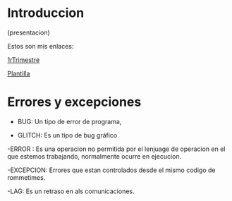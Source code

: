 
# Introduccion

(presentacion)

Estos son mis enlaces:

[1rTrimestre](https://github.com/Ainhoa0512/1erTrimestre)

[Plantilla](https://github.com/Ainhoa0512/ARDUINO/blob/main/PLANTILLA.md)
 
 # Errores y excepciones
 
- BUG: Un tipo de error de programa,

- GLITCH: Es un tipo de bug gráfico

 -ERROR : Es una operacion no permitida por el lenjuage de operacion en el que estemos trabajando, normalmente ocurre en ejecucion.
 
 -EXCEPCION: Errores que estan controlados desde el mismo codigo de rommetimes.
 
 -LAG: Es un retraso en als comunicaciones.
